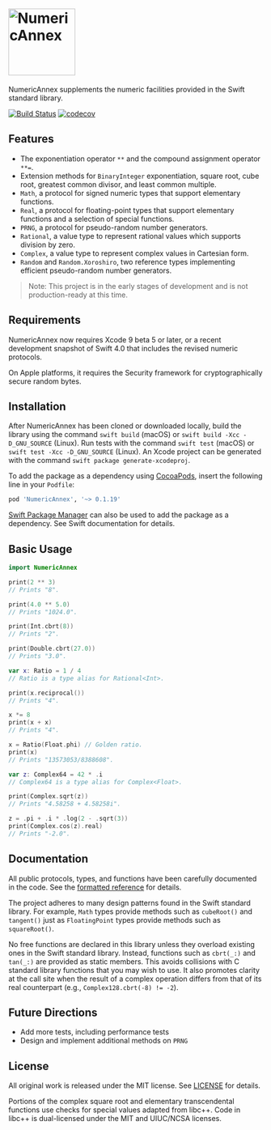 # <img src="https://xwu.github.io/NumericAnnex/img/NumericAnnex.svg" alt="NumericAnnex" height="132">

NumericAnnex supplements the numeric facilities provided in the Swift standard
library.

[![Build Status](https://travis-ci.org/xwu/NumericAnnex.svg?branch=master)](https://travis-ci.org/xwu/NumericAnnex)
[![codecov](https://codecov.io/gh/xwu/NumericAnnex/branch/master/graph/badge.svg)](https://codecov.io/gh/xwu/NumericAnnex)


## Features

- The exponentiation operator `**` and the compound assignment operator `**=`.
- Extension methods for `BinaryInteger` exponentiation, square root, cube root,
  greatest common divisor, and least common multiple.
- `Math`, a protocol for signed numeric types that support elementary functions.
- `Real`, a protocol for floating-point types that support elementary functions
  and a selection of special functions.
- `PRNG`, a protocol for pseudo-random number generators.
- `Rational`, a value type to represent rational values which supports division
  by zero.
- `Complex`, a value type to represent complex values in Cartesian form.
- `Random` and `Random.Xoroshiro`, two reference types implementing efficient
  pseudo-random number generators.

> Note: This project is in the early stages of development and is not
> production-ready at this time.


## Requirements

NumericAnnex now requires Xcode 9 beta 5 or later, or a recent development
snapshot of Swift 4.0 that includes the revised numeric protocols.

On Apple platforms, it requires the Security framework for cryptographically
secure random bytes.


## Installation

After NumericAnnex has been cloned or downloaded locally, build the library
using the command `swift build` (macOS) or `swift build -Xcc -D_GNU_SOURCE`
(Linux). Run tests with the command `swift test` (macOS) or
`swift test -Xcc -D_GNU_SOURCE` (Linux). An Xcode project can be generated with
the command `swift package generate-xcodeproj`.

To add the package as a dependency using [CocoaPods](https://cocoapods.org),
insert the following line in your `Podfile`:

```ruby
pod 'NumericAnnex', '~> 0.1.19'
```

[Swift Package Manager](https://swift.org/package-manager/) can also be used to
add the package as a dependency. See Swift documentation for details.


## Basic Usage

```swift
import NumericAnnex

print(2 ** 3)
// Prints "8".

print(4.0 ** 5.0)
// Prints "1024.0".

print(Int.cbrt(8))
// Prints "2".

print(Double.cbrt(27.0))
// Prints "3.0".

var x: Ratio = 1 / 4
// Ratio is a type alias for Rational<Int>.

print(x.reciprocal())
// Prints "4".

x *= 8
print(x + x)
// Prints "4".

x = Ratio(Float.phi) // Golden ratio.
print(x)
// Prints "13573053/8388608".

var z: Complex64 = 42 * .i
// Complex64 is a type alias for Complex<Float>.

print(Complex.sqrt(z))
// Prints "4.58258 + 4.58258i".

z = .pi + .i * .log(2 - .sqrt(3))
print(Complex.cos(z).real)
// Prints "-2.0".
```


## Documentation

All public protocols, types, and functions have been carefully documented in the
code. See the [formatted reference](https://xwu.github.io/NumericAnnex/) for
details.

The project adheres to many design patterns found in the Swift standard library.
For example, `Math` types provide methods such as `cubeRoot()` and `tangent()`
just as `FloatingPoint` types provide methods such as `squareRoot()`.

No free functions are declared in this library unless they overload existing
ones in the Swift standard library. Instead, functions such as `cbrt(_:)` and
`tan(_:)` are provided as static members. This avoids collisions with C standard
library functions that you may wish to use. It also promotes clarity at the call
site when the result of a complex operation differs from that of its real
counterpart (e.g., `Complex128.cbrt(-8) != -2`).


## Future Directions

- Add more tests, including performance tests
- Design and implement additional methods on `PRNG`


## License

All original work is released under the MIT license. See
[LICENSE](https://github.com/xwu/NumericAnnex/blob/master/LICENSE) for details.

Portions of the complex square root and elementary transcendental functions use
checks for special values adapted from libc++. Code in libc++ is dual-licensed
under the MIT and UIUC/NCSA licenses.
